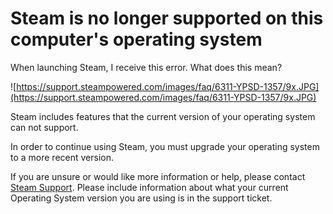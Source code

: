 # Steam is no longer supported on this computer's operating system

When launching Steam, I receive this error. What does this mean?  
  
![https://support.steampowered.com/images/faq/6311-YPSD-1357/9x.JPG](https://support.steampowered.com/images/faq/6311-YPSD-1357/9x.JPG)  
  
Steam includes features that the current version of your operating system can not support.  
  
In order to continue using Steam, you must upgrade your operating system to a more recent version.  
  
If you are unsure or would like more information or help, please contact [Steam Support](https://help.steampowered.com/en/wizard/HelpWithSteamIssue/?issueid=707). Please include information about what your current Operating System version you are using is in the support ticket.  
  

